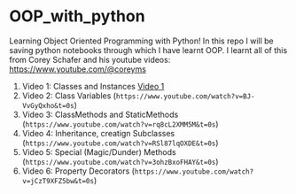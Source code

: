 # OOP_with_python
Learning Object Oriented Programming with Python!
In this repo I will be saving python notebooks through which I have learnt OOP.
I learnt all of this from Corey Schafer and his youtube videos: https://www.youtube.com/@coreyms

1. Video 1: Classes and Instances [Video 1](https://www.youtube.com/watch?v=ZDa-Z5JzLYM&t=0s)
2. Video 2: Class Variables (`https://www.youtube.com/watch?v=BJ-VvGyQxho&t=0s`)
3. Video 3: ClassMethods and StaticMethods (`https://www.youtube.com/watch?v=rq8cL2XMM5M&t=0s`)
4. Video 4: Inheritance, creatign Subclasses (`https://www.youtube.com/watch?v=RSl87lqOXDE&t=0s`)
5. Video 5: Special (Magic/Dunder) Methods (`https://www.youtube.com/watch?v=3ohzBxoFHAY&t=0s`)
6. Video 6: Property Decorators (`https://www.youtube.com/watch?v=jCzT9XFZ5bw&t=0s`)
